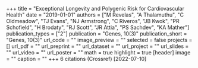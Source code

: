 +++
title = "Exceptional Longevity and Polygenic Risk for Cardiovascular Health"
date = "2019-01-01"
authors = ["M Revelas", "A Thalamuthu", "C Oldmeadow", "TJ Evans", "NJ Armstrong", "C Riveros", "JB Kwok", "PR Schofield", "H Brodaty", "RJ Scott", "JR Attia", "PS Sachdev", "KA Mather"]
publication_types = ["2"]
publication = "Genes, 10(3)"
publication_short = "Genes, 10(3)"
url_code = ""
image_preview = ""
selected = false
projects = []
url_pdf = ""
url_preprint = ""
url_dataset = ""
url_project = ""
url_slides = ""
url_video = ""
url_poster = ""
math = true
highlight = true
[header]
image = ""
caption = ""
+++
6 citations (Crossref) [2022-07-10]
